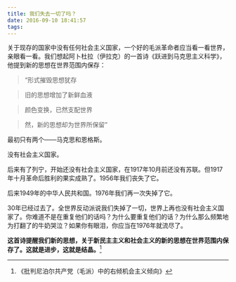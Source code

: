 ```yaml
---
title: 我们失去一切了吗？
date: 2016-09-10 18:41:57
tags:
---
```


关于现存的国家中没有任何社会主义国家，一个好的毛派革命者应当看一看世界，亲眼看一看。我们想起阿卜杜拉（伊拉克）的一首诗《跃进到马克思主义科学》，他提到新的思想在世界范围内保存：

>“形式摧毁思想犹存

>旧的思想增加了新鲜血液

>颜色变换，已然支配世界

>然，新的思想却为世界所保留”

最初只有两个——马克思和恩格斯。

没有社会主义国家。

后来有了列宁，开始还没有社会主义国家，在1917年10月前还没有苏联。但1917年十月革命后胜利的果实成熟了。1956年我们丧失了它。

后来1949年的中华人民共和国。1976年我们再一次失掉了它。

30年已经过去了。全世界反动派说我们失掉了一切，世界上再也没有社会主义国家了。你难道不是在重复他们的话吗？为什么要重复他们的话？为什么那么频繁地为打翻了的牛奶哭泣？如果你有眼泪，你应当在1976年就流尽了。

**这首诗提醒我们新的思想，关于新民主主义和社会主义的新的思想在世界范围内保存了。这就是进步，这就是结晶。**[^1]

[^1]: 《批判尼泊尔共产党（毛派）中的右倾机会主义倾向》
